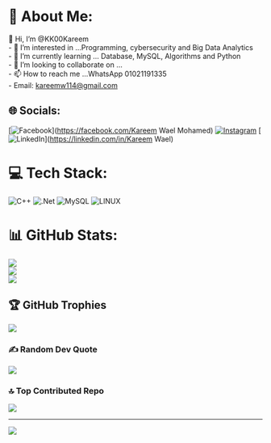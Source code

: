 # 💫 About Me:
 👋 Hi, I’m @KK00Kareem<br>- 👀 I’m interested in ...Programming, cybersecurity and Big Data Analytics<br>- 🌱 I’m currently learning ... Database, MySQL, Algorithms and Python<br>- 💞️ I’m looking to collaborate on ...<br>- 📫 How to reach me ...WhatsApp 01021191335<br>- Email: kareemw114@gmail.com


## 🌐 Socials:
[![Facebook](https://img.shields.io/badge/Facebook-%231877F2.svg?logo=Facebook&logoColor=white)](https://facebook.com/Kareem Wael Mohamed) [![Instagram](https://img.shields.io/badge/Instagram-%23E4405F.svg?logo=Instagram&logoColor=white)](https://instagram.com/k_a_r_e_e_m_wael_10) [![LinkedIn](https://img.shields.io/badge/LinkedIn-%230077B5.svg?logo=linkedin&logoColor=white)](https://linkedin.com/in/Kareem Wael) 

# 💻 Tech Stack:
![C++](https://img.shields.io/badge/c++-%2300599C.svg?style=for-the-badge&logo=c%2B%2B&logoColor=white) ![.Net](https://img.shields.io/badge/.NET-5C2D91?style=for-the-badge&logo=.net&logoColor=white) ![MySQL](https://img.shields.io/badge/mysql-%2300f.svg?style=for-the-badge&logo=mysql&logoColor=white) ![LINUX](https://img.shields.io/badge/Linux-FCC624?style=for-the-badge&logo=linux&logoColor=black)
# 📊 GitHub Stats:
![](https://github-readme-stats.vercel.app/api?username=KK00Kareem&theme=gruvbox&hide_border=false&include_all_commits=false&count_private=false)<br/>
![](https://github-readme-streak-stats.herokuapp.com/?user=KK00Kareem&theme=gruvbox&hide_border=false)<br/>
![](https://github-readme-stats.vercel.app/api/top-langs/?username=KK00Kareem&theme=gruvbox&hide_border=false&include_all_commits=false&count_private=false&layout=compact)

## 🏆 GitHub Trophies
![](https://github-profile-trophy.vercel.app/?username=KK00Kareem&theme=radical&no-frame=true&no-bg=false&margin-w=4)

### ✍️ Random Dev Quote
![](https://quotes-github-readme.vercel.app/api?type=horizontal&theme=dark)

### 🔝 Top Contributed Repo
![](https://github-contributor-stats.vercel.app/api?username=KK00Kareem&limit=5&theme=dark&combine_all_yearly_contributions=true)

---
[![](https://visitcount.itsvg.in/api?id=KK00Kareem&icon=2&color=1)](https://visitcount.itsvg.in)
